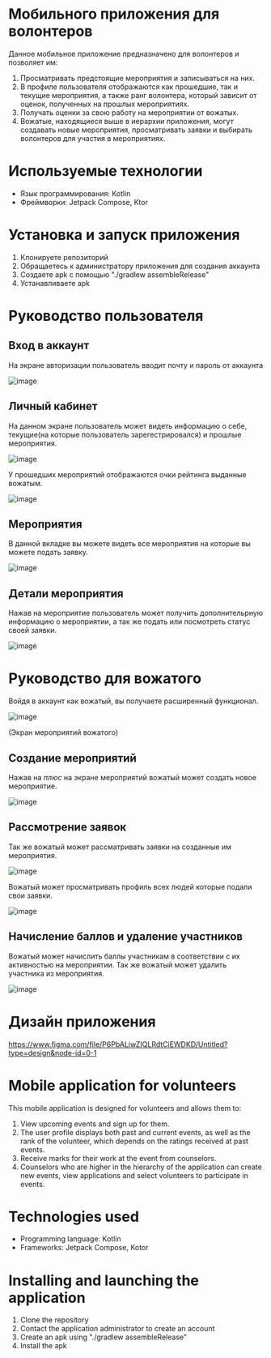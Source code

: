 # Мобильного приложения для волонтеров

Данное мобильное приложение предназначено для волонтеров и позволяет им:

1. Просматривать предстоящие мероприятия и записываться на них.
2. В профиле пользователя отображаются как прошедшие, так и текущие мероприятия, а также ранг волонтера, который зависит от оценок, полученных на прошлых мероприятиях.
3. Получать оценки за свою работу на мероприятии от вожатых.
4. Вожатые, находящиеся выше в иерархии приложения, могут создавать новые мероприятия, просматривать заявки и выбирать волонтеров для участия в мероприятиях.

# Используемые технологии

- Язык программирования: Kotlin
- Фреймворки: Jetpack Compose, Ktor

# Установка и запуск приложения

1. Клонируете репозиторий
2. Обращаетесь к администратору приложения для создания аккаунта
3. Создаете apk с помощью "./gradlew assembleRelease"
4. Устанавливаете apk

# Руководство пользователя
## Вход в аккаунт
На экране авторизации пользователь вводит почту и пароль от аккаунта

![image](https://github.com/Nejer6/volunteer-book-client/assets/94484058/a6549c7b-dd52-439c-89e9-f20d08de22e0)

## Личный кабинет
На данном экране пользователь может видеть информацию о себе, текущие(на которые пользователь зарегестрировался) и прошлые мероприятия.

![image](https://github.com/Nejer6/volunteer-book-client/assets/94484058/02578fad-b8ed-4189-9294-cfcb3c22d6d5)

У прошедших мероприятий отображаются очки рейтинга выданные вожатым.

![image](https://github.com/Nejer6/volunteer-book-client/assets/94484058/f0bb5f90-2328-4903-be32-eeab489d57a0)

## Мероприятия
В данной вкладке вы можете видеть все мероприятия на которые вы можете подать заявку.

![image](https://github.com/Nejer6/volunteer-book-client/assets/94484058/8020ac27-5ef7-475b-80fe-99aab6d36a48)

## Детали мероприятия
Нажав на мероприятие пользователь может получить дополнительрную информацию о мероприятии, а так же подать или посмотреть статус своей заявки.

![image](https://github.com/Nejer6/volunteer-book-client/assets/94484058/532c28a1-95b7-4b6c-a7a8-4c2516a4bd0e)

# Руководство для вожатого
Войдя в аккаунт как вожатый, вы получаете расширенный функционал.

![image](https://github.com/Nejer6/volunteer-book-client/assets/94484058/01bdc937-eb32-4ef0-926b-09b155e056e3)

(Экран мероприятий вожатого)


## Создание мероприятий
Нажав на *плюс* на экране мероприятий вожатый может создать новое мероприятие.

![image](https://github.com/Nejer6/volunteer-book-client/assets/94484058/8a2c7546-6732-42b6-aa9e-c24fe87c147a)


## Рассмотрение заявок
Так же вожатый может рассматривать заявки на созданные им мероприятия.

![image](https://github.com/Nejer6/volunteer-book-client/assets/94484058/714413a9-bbdb-44f3-9311-47c5f5faa0fb)

Вожатый может просматривать профиль всех людей которые подали свои заявки.

![image](https://github.com/Nejer6/volunteer-book-client/assets/94484058/a881643a-c73c-4a53-93cf-1600190d61fc)

## Начисление баллов и удаление участников
Вожатый может начислить баллы участникам в соответствии с их активностью на мероприятии. Так же вожатый может удалить участника из мероприятия.

![image](https://github.com/Nejer6/volunteer-book-client/assets/94484058/fd448bed-e715-4af5-900d-cf384e9cb082)

# Дизайн приложения
https://www.figma.com/file/P6PbALjwZIQLRdtCiEWDKD/Untitled?type=design&node-id=0-1

# Mobile application for volunteers

This mobile application is designed for volunteers and allows them to:

1. View upcoming events and sign up for them.
2. The user profile displays both past and current events, as well as the rank of the volunteer, which depends on the ratings received at past events.
3. Receive marks for their work at the event from counselors.
4. Counselors who are higher in the hierarchy of the application can create new events, view applications and select volunteers to participate in events.

# Technologies used

- Programming language: Kotlin
- Frameworks: Jetpack Compose, Kotor

# Installing and launching the application

1. Clone the repository
2. Contact the application administrator to create an account
3. Create an apk using "./gradlew assembleRelease"
4. Install the apk
